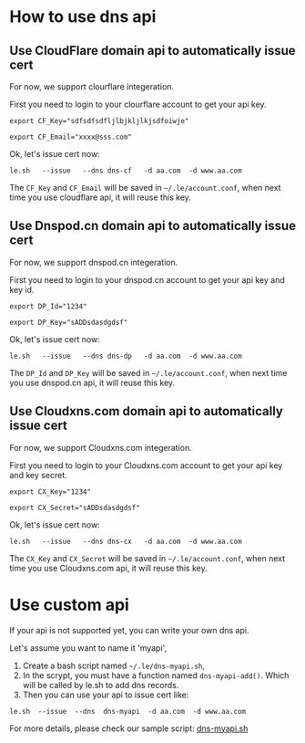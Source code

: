 # How to use dns api

## Use CloudFlare domain api to automatically issue cert

For now, we support clourflare integeration.

First you need to login to your clourflare account to get your api key.

```
export CF_Key="sdfsdfsdfljlbjkljlkjsdfoiwje"

export CF_Email="xxxx@sss.com"

```

Ok, let's issue cert now:
```
le.sh   --issue   --dns dns-cf   -d aa.com  -d www.aa.com
```

The `CF_Key` and `CF_Email`  will be saved in `~/.le/account.conf`, when next time you use cloudflare api, it will reuse this key.



## Use Dnspod.cn domain api to automatically issue cert

For now, we support dnspod.cn integeration.

First you need to login to your dnspod.cn account to get your api key and key id.

```
export DP_Id="1234"

export DP_Key="sADDsdasdgdsf"

```

Ok, let's issue cert now:
```
le.sh   --issue   --dns dns-dp   -d aa.com  -d www.aa.com
```

The `DP_Id` and `DP_Key`  will be saved in `~/.le/account.conf`, when next time you use dnspod.cn api, it will reuse this key.


## Use Cloudxns.com domain api to automatically issue cert

For now, we support Cloudxns.com integeration.

First you need to login to your Cloudxns.com account to get your api key and key secret.

```
export CX_Key="1234"

export CX_Secret="sADDsdasdgdsf"

```

Ok, let's issue cert now:
```
le.sh   --issue   --dns dns-cx   -d aa.com  -d www.aa.com
```

The `CX_Key` and `CX_Secret`  will be saved in `~/.le/account.conf`, when next time you use Cloudxns.com api, it will reuse this key.



# Use custom api

If your api is not supported yet,  you can write your own dns api.

Let's assume you want to name it 'myapi',

1. Create a bash script named  `~/.le/dns-myapi.sh`,
2. In the scrypt, you must have a function named `dns-myapi-add()`. Which will be called by le.sh to add dns records.
3. Then you can use your api to issue cert like:

```
le.sh  --issue  --dns  dns-myapi  -d aa.com  -d www.aa.com
```

For more details, please check our sample script: [dns-myapi.sh](dns-myapi.sh)




